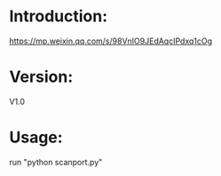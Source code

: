 # Introduction:
https://mp.weixin.qq.com/s/98VnIO9JEdAqcIPdxq1cOg

# Version:
V1.0

# Usage:
run "python scanport.py"